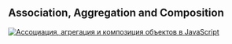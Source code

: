 ## Association, Aggregation and Composition

[![Ассоциация, агрегация и композиция объектов в JavaScript](https://img.youtube.com/vi/tOIcBrzezK0/0.jpg)](https://www.youtube.com/watch?v=tOIcBrzezK0)

